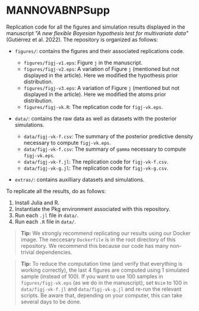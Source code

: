 # MANNOVABNPSupp

Replication code for all the figures and simulation results displayed in the manuscript *"A new flexible Bayesian hypothesis test for multivariate data"* (Gutiérrez et al. 2022). The repository is organized as follows:

* `figures/`: contains the figures and their associated replications code.
    - `figures/figj-v1.eps`: Figure `j` in the manuscript.
    - `figures/figj-v2.eps`: A variation of Figure `j` (mentioned but not displayed in the article). Here we modified the hypothesis prior distribution.
    - `figures/figj-v3.eps`: A variation of Figure `j` (mentioned but not displayed in the article). Here we modified the atoms prior distribution.
    - `figures/figj-vk.R`: The replication code for `figj-vk.eps`.

* `data/`: contains the raw data as well as datasets with the posterior simulations.
    - `data/figj-vk-f.csv`: The summary of the posterior predictive density necessary to compute `figj-vk.eps`.
    - `data/figj-vk-f.csv`: The summary of `gamma` necessary to compute `figj-vk.eps`.
    - `data/figj-vk-f.jl`: The replication code for `figj-vk-f.csv`.
    - `data/figj-vk-g.jl`: The replication code for `figj-vk-g.csv`.

* `extras/`: contains auxilliary datasets and simulations.

To replicate all the results, do as follows:

1. Install Julia and R.
2. Instantiate the Pkg environment associated with this repository.
3. Run each `.jl` file in `data/`.
4. Run each `.R` file in `data/`.

> **Tip:** We strongly recommend replicating our results using our Docker image. The neccesary `Dockerfile` is in the root directory of this repository. We recommend this because our code has many non-trivial dependencies.

> **Tip:** To reduce the computation time (and verify that everything is working correctly), the last 4 figures are computed using 1 simulated sample (instead of 100). If you want to use 100 samples in `figures/figj-vk.eps` (as we do in the manuscript), set `Nsim` to 100 in `data/figj-vk-f.jl` and `data/figj-vk-g.jl` and re-run the relevant scripts. Be aware that, depending on your computer, this can take several days to be done.